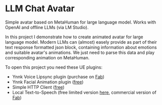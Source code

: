 # LLM Chat Avatar
Simple avatar based on MetaHuman for large language model. Works with OpenAI and offline LLMs (via LM Studio).

In this project I demonstrate how to create animated avatar for large language model. Modern LLMs can (almost) easely provide as part of their text response formatted json block, containing information about emotions and suitable avatar's animations. We just need to parse this data and play corresponding animation on MetaHuman.

To open this project you need these UE plugins:

* Ynnk Voice Lipsync plugin (purchase on [Fab](https://www.fab.com/listings/c0c3315b-0d1d-4351-b091-299c437565ba))
* Ynnk Facial Animation plugin ([free](https://vrmocapstudio.com/plugins.html))
* Simple HTTP Client ([free](https://github.com/AntiAnti/SimpleHttpClient-UE5))
* Local Text-to-Speech (free limited version [here](https://github.com/AntiAnti/LocalTTSPlugin), commercial version of [Fab](https://www.fab.com/listings/a96ed5ce-aaf6-48dc-9870-ce856f84e4f3))
